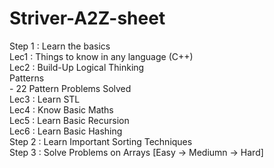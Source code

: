 # Striver-A2Z-sheet
Step 1 : Learn the basics  
  Lec1 : Things to know in any language (C++)  
  Lec2 : Build-Up Logical Thinking  
    Patterns  
      - 22 Pattern Problems Solved  
  Lec3 : Learn STL  
  Lec4 : Know Basic Maths  
  Lec5 : Learn Basic Recursion  
  Lec6 : Learn Basic Hashing  
Step 2 : Learn Important Sorting Techniques  
Step 3 : Solve Problems on Arrays [Easy -> Mediumn -> Hard]  
